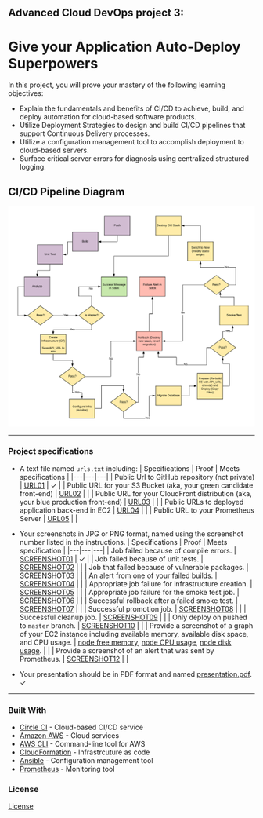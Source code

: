 ## Advanced Cloud DevOps project 3:
# Give your Application Auto-Deploy Superpowers

In this project, you will prove your mastery of the following learning objectives:

- Explain the fundamentals and benefits of CI/CD to achieve, build, and deploy automation for cloud-based software products.
- Utilize Deployment Strategies to design and build CI/CD pipelines that support Continuous Delivery processes.
- Utilize a configuration management tool to accomplish deployment to cloud-based servers.
- Surface critical server errors for diagnosis using centralized structured logging.

## CI/CD Pipeline Diagram
![pipeline diagrams.](udapeople-pipeline.png)
___
### Project specifications

- A text file named `urls.txt` including:
  | Specifications | Proof | Meets specifications |
  |---|---|---|
  | Public Url to GitHub repository (not private) | [URL01](https://github.com/fadyio/Advanced-Cloud-DevOps-project-3) | ✓ |
  | Public URL for your S3 Bucket (aka, your green candidate front-end) | [URL02]() |  |
  | Public URL for your CloudFront distribution (aka, your blue production front-end) | [URL03]() |  |
  | Public URLs to deployed application back-end in EC2 | [URL04]() |  |
  | Public URL to your Prometheus Server | [URL05]() |  |

- Your screenshots in JPG or PNG format, named using the screenshot number listed in the instructions.
  | Specifications | Proof | Meets specification |
  |---|---|---|
  | Job failed because of compile errors. | [SCREENSHOT01](Screenshots/SCREENSHOT01.png) | ✓ |
  | Job failed because of unit tests. | [SCREENSHOT02](Screenshots/SCREENSHOT02.png) |  |
  | Job that failed because of vulnerable packages. | [SCREENSHOT03](Screenshot/SCREENSHOT03.png) |  |
  | An alert from one of your failed builds. | [SCREENSHOT04](Screenshots/SCREENSHOT04.png) |  |
  | Appropriate job failure for infrastructure creation. | [SCREENSHOT05](Screenshots/SCREENSHOT05.png) |  |
  | Appropriate job failure for the smoke test job. | [SCREENSHOT06](Screenshots/SCREENSHOT06.png) |  |
  | Successful rollback after a failed smoke test. | [SCREENSHOT07](Screenshots/SCREENSHOT07.png) |  |
  | Successful promotion job. | [SCREENSHOT08](Screenshots/SCREENSHOT08.png) |  |
  | Successful cleanup job. | [SCREENSHOT09](Screenshots/SCREENSHOT09.png) |  |
  | Only deploy on pushed to `master` branch. | [SCREENSHOT10](Screenshots/SCREENSHOT10.png) |  |
  | Provide a screenshot of a graph of your EC2 instance including available memory, available disk space, and CPU usage.   | [node free memory](Screenshots/SCREENSHOT11_memory.png), [node CPU usage](Screenshots/SCREENSHOT11_cpu.png), [node disk usage](Screenshots/SCREENSHOT11_disk.png).</sup> |  |
  | Provide a screenshot of an alert that was sent by Prometheus. | [SCREENSHOT12](Screenshots/SCREENSHOT12.png) |  |

- Your presentation should be in PDF format and named [presentation.pdf](presentation.pdf). ✓
___
### Built With

- [Circle CI](www.circleci.com) - Cloud-based CI/CD service
- [Amazon AWS](https://aws.amazon.com/) - Cloud services
- [AWS CLI](https://aws.amazon.com/cli/) - Command-line tool for AWS
- [CloudFormation](https://aws.amazon.com/cloudformation/) - Infrastrcuture as code
- [Ansible](https://www.ansible.com/) - Configuration management tool
- [Prometheus](https://prometheus.io/) - Monitoring tool

### License

[License](LICENSE.md)
